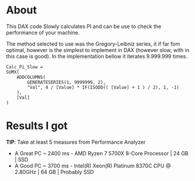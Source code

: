 # About

This DAX code Slowly calculates PI and can be use to check the performance of your machine.

The method selected to use was the Gregory-Leibniz series, it if far fom optimal, however is the simplest to implement in DAX (however slow, with in this case is good). In the implementation bellow it iterates 9.999.999 times.

```
Calc_Pi_Slow = 
SUMX(
    ADDCOLUMNS(
        GENERATESERIES(1, 9999999, 2),
        "Val", 4 / [Value] * IF(ISODD(( [Value] + 1 ) / 2), 1, -1)
    ),
    [Val]
)
```

# Results I got

**TIP**: Take at least 5 measures from Performance Analyzer
- A Great PC ~ 2400 ms - AMD Ryzen 7 5700X 8-Core Processor | 24 GB | SSD
- A Good  PC ~ 3700 ms - Intel(R) Xeon(R) Platinum 8370C CPU @ 2.80GHz | 64 GB | Probably SSD
